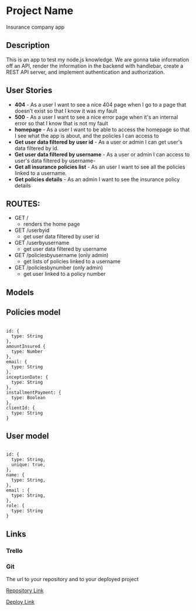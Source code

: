 # Project Name

Insurance company app

## Description

This is an app to test my node.js knowledge. We are gonna take information off an API, render the information in the backend with handlebar, create a REST API server, and implement authentication and authorization. 
 
## User Stories

- **404** - As a user I want to see a nice 404 page when I go to a page that doesn’t exist so that I know it was my fault 
- **500** - As a user I want to see a nice error page when it's an internal error so that I know that is not my fault
- **homepage** - As a user I want to be able to access the homepage so that I see what the app is about, and the policies I can access to
- **Get user data filtered by user id** - As a user or admin I can get user's data filtered by id. 
- **Get user data filtered by username** - As a user or admin I can access to user's data filtered by username-
- **Get all insurance policies list** - As an user I want to see all the policies linked to a username.
- **Get policies details** - As an admin I want to see the insurance policy details


## ROUTES:

- GET / 
  - renders the home page
- GET /userbyid
  - get user data filtered by user id
- GET /userbyusername
  - get user data filtered by username
- GET /policiesbyusername (only admin)
  - get lists of policies linked to a username
- GET /policiesbynumber (only admin)
  - get user linked to a policy number


## Models

## Policies model

```

id: {
  type: String
},
amountInsured {
  type: Number
},
email: {
  type: String
},
inceptionDate: {
  type: String
},
installmentPayment: {
  type: Boolean
},
clientId: {
  type: String
}

```

## User model
 
```

id: {
  type: String,
  unique: true,
},
name: {
  type: String,
},
email : {
  type: String,
},
role: {
  type: String
}

```

## Links


### Trello


### Git

The url to your repository and to your deployed project

[Repository Link](http://github.com)

[Deploy Link](http://heroku.com)

